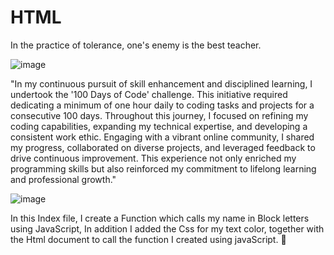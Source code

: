 # HTML
In the practice of tolerance, one's enemy is the best teacher.





![image](https://github.com/Karlie-crypto/Python-100days-tocode-challenge/assets/110098940/b4c883bb-8d8a-46e8-955a-591e84b6cb3a)












"In my continuous pursuit of skill enhancement and disciplined learning, I undertook the '100 Days of Code' challenge. This initiative required dedicating a minimum of one hour daily to coding tasks and projects for a consecutive 100 days. Throughout this journey, I focused on refining my coding capabilities, expanding my technical expertise, and developing a consistent work ethic. Engaging with a vibrant online community, I shared my progress, collaborated on diverse projects, and leveraged feedback to drive continuous improvement. This experience not only enriched my programming skills but also reinforced my commitment to lifelong learning and professional growth."







![image](https://user-images.githubusercontent.com/110098940/236671149-3b8bb479-d050-40ed-ab43-8bd0f620cffb.png)












In this Index file, I create a Function which calls my name in Block letters using JavaScript, In addition I added the Css for my text color, together with the Html document to call the function I created  using javaScript. 🙈
